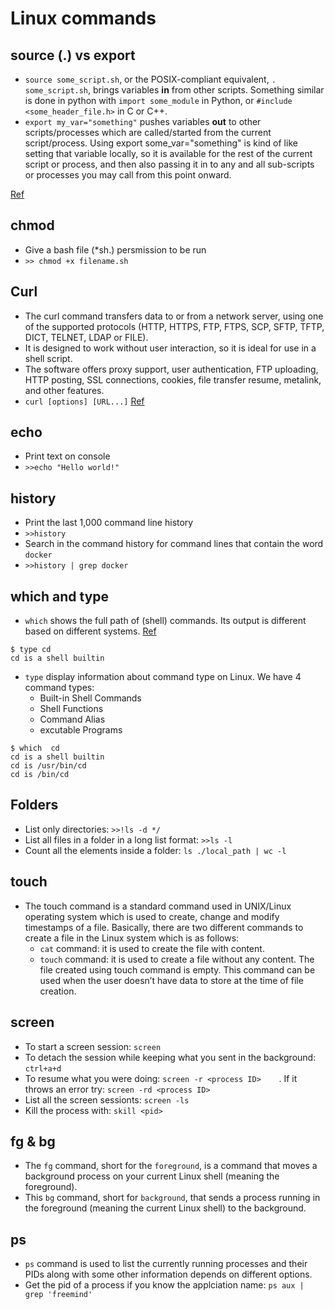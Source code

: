 
# Linux commands

## source (.) vs export

- `source some_script.sh`, or the POSIX-compliant equivalent, `. some_script.sh`, brings variables **in** from other scripts. Something similar is done in python with `import some_module` in Python, or `#include <some_header_file.h>` in C or C++.
- `export my_var="something"` pushes variables **out** to other scripts/processes which are called/started from the current script/process. Using export some_var="something" is kind of like setting that variable locally, so it is available for the rest of the current script or process, and then also passing it in to any and all sub-scripts or processes you may call from this point onward.

[Ref](https://stackoverflow.com/questions/15474650/unix-what-is-the-difference-between-source-and-export)

## chmod
- Give a bash file (*sh.) persmission to be run 
- `>> chmod +x filename.sh`

## Curl
- The curl command transfers data to or from a network server, using one of the supported protocols (HTTP, HTTPS, FTP, FTPS, SCP, SFTP, TFTP, DICT, TELNET, LDAP or FILE). 
- It is designed to work without user interaction, so it is ideal for use in a shell script. 
- The software offers proxy support, user authentication, FTP uploading, HTTP posting, SSL connections, cookies, file transfer resume, metalink, and other features. 
- `curl [options] [URL...]`
[Ref](https://www.computerhope.com/unix/curl.htm) 

## echo
- Print text on console
- `>>echo "Hello world!"`

## history
- Print the last 1,000 command line history 
- `>>history`
- Search in the command history for command lines that contain the word `docker` 
- `>>history | grep docker`

## which and type
- `which` shows the full path of (shell) commands. Its output is different based on different systems. [Ref](https://unix.stackexchange.com/questions/476951/what-differences-between-type-cd-and-which-cd-commands-in-linux/476955)
```
$ type cd
cd is a shell builtin
```
- `type` display information about command type on Linux. We have 4 command types:
  - Built-in Shell Commands
  - Shell Functions
  - Command Alias
  - excutable Programs 
```
$ which  cd
cd is a shell builtin
cd is /usr/bin/cd
cd is /bin/cd
```

## Folders
- List only directories: `>>!ls -d */`
- List all files in a folder in a long list format: `>>ls -l`
- Count all the elements inside a folder: `ls ./local_path | wc -l`

## touch
- The touch command is a standard command used in UNIX/Linux operating system which is used to create, change and modify timestamps of a file. Basically, there are two different commands to create a file in the Linux system which is as follows:
  - `cat` command: it is used to create the file with content.
  - `touch` command: it is used to create a file without any content. The file created using touch command is empty. This command can be used when the user doesn’t have data to store at the time of file creation.

## screen
- To start a screen session: `screen`
- To detach the session while keeping what you sent in the background: `ctrl+a+d`
- To resume what you were doing: `screen -r <process ID>	`. If it throws an error try: `screen -rd <process ID>	`
- List all the screen sessionts: `screen -ls`
- Kill the process with: `skill <pid>`

## fg & bg
- The `fg` command, short for the `foreground`, is a command that moves a background process on your current Linux shell (meaning the foreground). 
- This `bg` command, short for `background`, that sends a process running in the foreground (meaning the current Linux shell) to the background.

## ps
- `ps` command is used to list the currently running processes and their PIDs along with some other information depends on different options.
- Get the pid of a process if you know the applciation name: `ps aux | grep 'freemind'`
